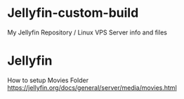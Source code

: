 # Jellyfin-custom-build
My Jellyfin Repository / Linux VPS Server info and files


# Jellyfin
How to setup Movies Folder 
https://jellyfin.org/docs/general/server/media/movies.html

